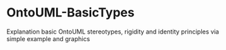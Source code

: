 # OntoUML-BasicTypes
Explanation basic OntoUML stereotypes, rigidity and identity principles via simple example and graphics
